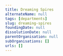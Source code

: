 ```yaml
---
title: Dreaming Spires
alternateName: null
tags: [departments]
slug: dreaming-spires
foundingDate: null
dissolutionDate: null
parentOrganisation: null
subOrganisations: []
urls: []
---
```


